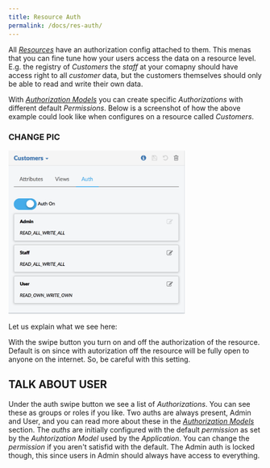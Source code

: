 ```yaml
---
title: Resource Auth
permalink: /docs/res-auth/
---
```


All *[Resources](/docs/resources)* have an authorization config attached to them. This menas that you can fine tune how your users access the data on a resource level. E.g. the registry of *Customers* the *staff* at your comapny should have access right to all  *customer* data, but the customers themselves should only be able to read and write their own data.

With *[Authorization Models](/docs/what-is-auth)* you can create specific *Authorizations* with different default *Permissions*. Below is a screenshot of how the above example could look like when configures on a resource called *Customers*.

### CHANGE PIC ###

<img src="/img/res-auth-tab.png" width="350">

Let us explain what we see here:

With the swipe button you turn on and off the authorization of the resource. Default is on since with autorization off the resource will be fully open to anyone on the internet. So, be careful with this setting.

## TALK ABOUT USER ##

Under the auth swipe button we see a list of *Authorizations*. You can see these as groups or roles if you like. Two auths are always present, Admin and User, and you can read more about these in the *[Authorization Models](/docs/what-is-auth)* section. The *auths* are initially configured with the default *permission* as set by the *Auhtorization Model* used by the *Application*. You can change the *permission* if you aren't satisfid with the default. The Admin auth is locked though, this since users in Admin should always have access to everything.